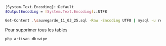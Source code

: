 
```bash
[System.Text.Encoding]::Default
$OutputEncoding = [System.Text.Encoding]::UTF8

Get-Content .\sauvegarde_11_03_25.sql -Raw -Encoding UTF8 | mysql -u root -p solicode_lms
```

Pour supprimer tous les tables 

````
php artisan db:wipe
````
